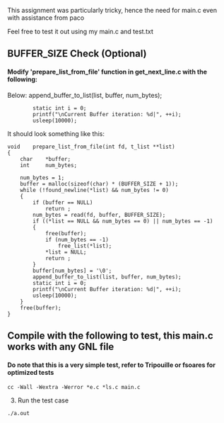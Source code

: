 This assignment was particularly tricky, hence the need for main.c even with assistance from paco

Feel free to test it out using my main.c and test.txt




## BUFFER_SIZE Check (Optional)
#### Modify 'prepare_list_from_file' function in get_next_line.c with the following:

Below: append_buffer_to_list(list, buffer, num_bytes);
```
		static int i = 0;
		printf("\nCurrent Buffer iteration: %d|", ++i);
		usleep(10000);
```

It should look something like this:

```
void	prepare_list_from_file(int fd, t_list **list)
{
	char	*buffer;
	int		num_bytes;

	num_bytes = 1;
	buffer = malloc(sizeof(char) * (BUFFER_SIZE + 1));
	while (!found_newline(*list) && num_bytes != 0)
	{
		if (buffer == NULL)
			return ;
		num_bytes = read(fd, buffer, BUFFER_SIZE);
		if ((*list == NULL && num_bytes == 0) || num_bytes == -1)
		{
			free(buffer);
			if (num_bytes == -1)
				free_list(*list);
			*list = NULL;
			return ;
		}
		buffer[num_bytes] = '\0';
		append_buffer_to_list(list, buffer, num_bytes);
		static int i = 0;
		printf("\nCurrent Buffer iteration: %d|", ++i);
		usleep(10000);
	}
	free(buffer);
}
```

## Compile with the following to test, this main.c works with any GNL file
#### Do note that this is a very simple test, refer to Tripouille or fsoares for optimized tests
```
cc -Wall -Wextra -Werror *e.c *ls.c main.c
```

3. Run the test case
```
./a.out
```
